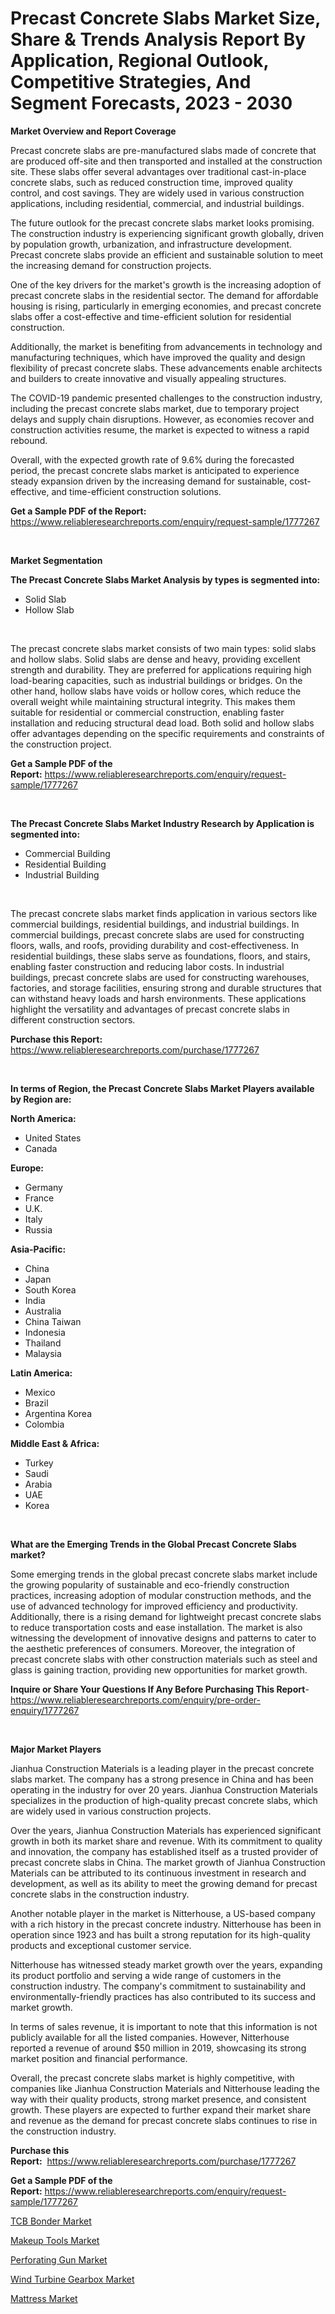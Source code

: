 <p><h1>Precast Concrete Slabs Market Size, Share & Trends Analysis Report By Application, Regional Outlook, Competitive Strategies, And Segment Forecasts, 2023 - 2030</h1></p><p><strong>Market Overview and Report Coverage</strong></p>
<p><p>Precast concrete slabs are pre-manufactured slabs made of concrete that are produced off-site and then transported and installed at the construction site. These slabs offer several advantages over traditional cast-in-place concrete slabs, such as reduced construction time, improved quality control, and cost savings. They are widely used in various construction applications, including residential, commercial, and industrial buildings.</p><p>The future outlook for the precast concrete slabs market looks promising. The construction industry is experiencing significant growth globally, driven by population growth, urbanization, and infrastructure development. Precast concrete slabs provide an efficient and sustainable solution to meet the increasing demand for construction projects.</p><p>One of the key drivers for the market's growth is the increasing adoption of precast concrete slabs in the residential sector. The demand for affordable housing is rising, particularly in emerging economies, and precast concrete slabs offer a cost-effective and time-efficient solution for residential construction.</p><p>Additionally, the market is benefiting from advancements in technology and manufacturing techniques, which have improved the quality and design flexibility of precast concrete slabs. These advancements enable architects and builders to create innovative and visually appealing structures.</p><p>The COVID-19 pandemic presented challenges to the construction industry, including the precast concrete slabs market, due to temporary project delays and supply chain disruptions. However, as economies recover and construction activities resume, the market is expected to witness a rapid rebound.</p><p>Overall, with the expected growth rate of 9.6% during the forecasted period, the precast concrete slabs market is anticipated to experience steady expansion driven by the increasing demand for sustainable, cost-effective, and time-efficient construction solutions.</p></p>
<p><strong>Get a Sample PDF of the Report:</strong> <a href="https://www.reliableresearchreports.com/enquiry/request-sample/1777267">https://www.reliableresearchreports.com/enquiry/request-sample/1777267</a></p>
<p>&nbsp;</p>
<p><strong>Market Segmentation</strong></p>
<p><strong>The Precast Concrete Slabs Market Analysis by types is segmented into:</strong></p>
<p><ul><li>Solid Slab</li><li>Hollow Slab</li></ul></p>
<p>&nbsp;</p>
<p><p>The precast concrete slabs market consists of two main types: solid slabs and hollow slabs. Solid slabs are dense and heavy, providing excellent strength and durability. They are preferred for applications requiring high load-bearing capacities, such as industrial buildings or bridges. On the other hand, hollow slabs have voids or hollow cores, which reduce the overall weight while maintaining structural integrity. This makes them suitable for residential or commercial construction, enabling faster installation and reducing structural dead load. Both solid and hollow slabs offer advantages depending on the specific requirements and constraints of the construction project.</p></p>
<p><strong>Get a Sample PDF of the Report:</strong>&nbsp;<a href="https://www.reliableresearchreports.com/enquiry/request-sample/1777267">https://www.reliableresearchreports.com/enquiry/request-sample/1777267</a></p>
<p>&nbsp;</p>
<p><strong>The Precast Concrete Slabs Market Industry Research by Application is segmented into:</strong></p>
<p><ul><li>Commercial Building</li><li>Residential Building</li><li>Industrial Building</li></ul></p>
<p>&nbsp;</p>
<p><p>The precast concrete slabs market finds application in various sectors like commercial buildings, residential buildings, and industrial buildings. In commercial buildings, precast concrete slabs are used for constructing floors, walls, and roofs, providing durability and cost-effectiveness. In residential buildings, these slabs serve as foundations, floors, and stairs, enabling faster construction and reducing labor costs. In industrial buildings, precast concrete slabs are used for constructing warehouses, factories, and storage facilities, ensuring strong and durable structures that can withstand heavy loads and harsh environments. These applications highlight the versatility and advantages of precast concrete slabs in different construction sectors.</p></p>
<p><strong>Purchase this Report:</strong>&nbsp; <a href="https://www.reliableresearchreports.com/purchase/1777267">https://www.reliableresearchreports.com/purchase/1777267</a></p>
<p>&nbsp;</p>
<p><strong>In terms of Region, the Precast Concrete Slabs Market Players available by Region are:</strong></p>
<p>
    <p> <strong> North America: </strong>
        <ul>
            <li>United States</li>
            <li>Canada</li>
        </ul>
        </p> 
    <p> <strong> Europe: </strong>
        <ul>
            <li>Germany</li>
            <li>France</li>
            <li>U.K.</li>
            <li>Italy</li>
            <li>Russia</li>
        </ul>
        </p> 
    <p> <strong> Asia-Pacific: </strong>
        <ul>
            <li>China</li>
            <li>Japan</li>
            <li>South Korea</li>
            <li>India</li>
            <li>Australia</li>
            <li>China Taiwan</li>
            <li>Indonesia</li>
            <li>Thailand</li>
            <li>Malaysia</li>
        </ul>
        </p> 
    <p> <strong> Latin America: </strong>
        <ul>
            <li>Mexico</li>
            <li>Brazil</li>
            <li>Argentina Korea</li>
            <li>Colombia</li>
        </ul>
        </p> 
    <p> <strong> Middle East & Africa: </strong>
        <ul>
            <li>Turkey</li>
            <li>Saudi</li>
            <li>Arabia</li>
            <li>UAE</li>
            <li>Korea</li>
        </ul>
    </p>
    </p>
<p>&nbsp;</p>
<p><strong>What are the Emerging Trends in the Global Precast Concrete Slabs market?</strong></p>
<p><p>Some emerging trends in the global precast concrete slabs market include the growing popularity of sustainable and eco-friendly construction practices, increasing adoption of modular construction methods, and the use of advanced technology for improved efficiency and productivity. Additionally, there is a rising demand for lightweight precast concrete slabs to reduce transportation costs and ease installation. The market is also witnessing the development of innovative designs and patterns to cater to the aesthetic preferences of consumers. Moreover, the integration of precast concrete slabs with other construction materials such as steel and glass is gaining traction, providing new opportunities for market growth.</p></p>
<p><strong>Inquire or Share Your Questions If Any Before Purchasing This Report</strong>- <a href="https://www.reliableresearchreports.com/enquiry/pre-order-enquiry/1777267">https://www.reliableresearchreports.com/enquiry/pre-order-enquiry/1777267</a></p>
<p>&nbsp;</p>
<p><strong>Major Market Players</strong></p>
<p><p>Jianhua Construction Materials is a leading player in the precast concrete slabs market. The company has a strong presence in China and has been operating in the industry for over 20 years. Jianhua Construction Materials specializes in the production of high-quality precast concrete slabs, which are widely used in various construction projects.</p><p>Over the years, Jianhua Construction Materials has experienced significant growth in both its market share and revenue. With its commitment to quality and innovation, the company has established itself as a trusted provider of precast concrete slabs in China. The market growth of Jianhua Construction Materials can be attributed to its continuous investment in research and development, as well as its ability to meet the growing demand for precast concrete slabs in the construction industry.</p><p>Another notable player in the market is Nitterhouse, a US-based company with a rich history in the precast concrete industry. Nitterhouse has been in operation since 1923 and has built a strong reputation for its high-quality products and exceptional customer service.</p><p>Nitterhouse has witnessed steady market growth over the years, expanding its product portfolio and serving a wide range of customers in the construction industry. The company's commitment to sustainability and environmentally-friendly practices has also contributed to its success and market growth.</p><p>In terms of sales revenue, it is important to note that this information is not publicly available for all the listed companies. However, Nitterhouse reported a revenue of around $50 million in 2019, showcasing its strong market position and financial performance.</p><p>Overall, the precast concrete slabs market is highly competitive, with companies like Jianhua Construction Materials and Nitterhouse leading the way with their quality products, strong market presence, and consistent growth. These players are expected to further expand their market share and revenue as the demand for precast concrete slabs continues to rise in the construction industry.</p></p>
<p><strong>Purchase this Report:</strong>&nbsp;&nbsp;<a href="https://www.reliableresearchreports.com/purchase/1777267">https://www.reliableresearchreports.com/purchase/1777267</a></p>
<p></p>
<p><strong>Get a Sample PDF of the Report:</strong>&nbsp;<a href="https://www.reliableresearchreports.com/enquiry/request-sample/1777267">https://www.reliableresearchreports.com/enquiry/request-sample/1777267</a></p>
<p><p><a href="https://medium.com/@loretashyti01/tcb-bonder-market-comprehensive-assessment-by-type-application-and-geography-bf1b3db2aa82">TCB Bonder Market</a></p><p><a href="https://medium.com/@sheetal.reportprime/makeup-tools-market-insights-into-market-cagr-market-trends-and-growth-strategies-88b5f0f658d1">Makeup Tools Market</a></p><p><a href="https://medium.com/@elvirabogdani08/perforating-gun-market-size-and-market-trends-complete-industry-overview-2023-to-2030-29cf3672aa74">Perforating Gun Market</a></p><p><a href="https://medium.com/@klebogdani/decoding-wind-turbine-gearbox-market-metrics-market-share-trends-and-growth-patterns-b5905c289895">Wind Turbine Gearbox Market</a></p><p><a href="https://medium.com/@reportprime05/mattress-nbsp-market-focuses-on-market-share-size-and-projected-forecast-till-2030-77975e5e383c">Mattress Market</a></p></p>